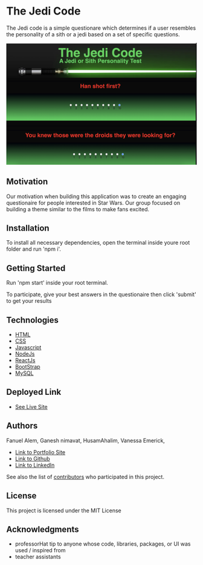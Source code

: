 # The Jedi Code

The Jedi code is a simple questionare which determines if a user resembles the personality of a sith or a jedi based on a set of specific questions. 

![Project Image](jedipic.png)

## Motivation

Our motivation when building this application was to create an engaging questionaire for people interested in Star Wars. Our group focused on building a theme similar to the films to make fans excited. 

## Installation 

To install all necessary dependencies, open the terminal inside youre root folder and run 'npm i'. 

## Getting Started
Run 'npm start' inside your root terminal.

To participate, give your best answers in the questionaire then click 'submit' to get your results

## Technologies

* [HTML](https://developer.mozilla.org/en-US/docs/Web/HTML)
* [CSS](https://developer.mozilla.org/en-US/docs/Web/CSS)
* [Javascript](https://developer.mozilla.org/en-US/docs/Web/JavaScript)
* [NodeJs](https://developer.mozilla.org/en-US/docs/Glossary/Node.js)
* [ReactJs](https://developer.mozilla.org/en-US/docs/Learn/Tools_and_testing/Client-side_JavaScript_frameworks/React_getting_started)
* [BootStrap](https://getbootstrap.com/)
* [MySQL](https://www.siteground.com/tutorials/php-mysql/mysql/)


## Deployed Link

* [See Live Site](https://fanuelproject2.herokuapp.com/)


## Authors

Fanuel Alem, Ganesh nimavat, HusamAhalim, Vanessa Emerick,

- [Link to Portfolio Site](https://fanuel-react-app.herokuapp.com/)
- [Link to Github](https://github.com/fanuelalem/basic-portfolio-new)
- [Link to LinkedIn](https://www.linkedin.com/in/fanuel-alem-12991b32/)

See also the list of [contributors](https://github.com/fanuelalem/Project-02/graphs/contributors) who participated in this project.

## License

This project is licensed under the MIT License 

## Acknowledgments

* professorHat tip to anyone whose code, libraries, packages, or UI was used  / inspired from
* teacher assistants



 

 
 
